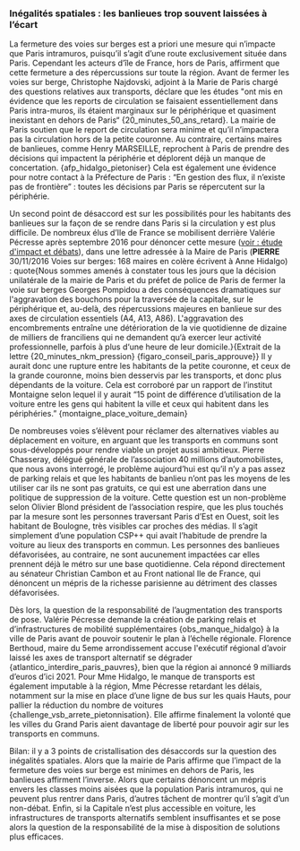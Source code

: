 ### Inégalités spatiales : les banlieues trop souvent laissées à l’écart

La fermeture des voies sur berges est a priori une mesure qui n’impacte que Paris intramuros, puisqu’il s’agit d’une route exclusivement située dans Paris. Cependant les acteurs d’île de France, hors de Paris, affirment que cette fermeture a des répercussions sur toute la région.
Avant de fermer les voies sur berge, Christophe Najdovski, adjoint à la Marie de Paris chargé des questions relatives aux transports, déclare que les études "ont mis en évidence que les reports de circulation se faisaient essentiellement dans Paris intra-muros, ils étaient marginaux sur le périphérique et quasiment inexistant en dehors de Paris“ {20_minutes_50_ans_retard}. La mairie de Paris soutien que le report de circulation sera minime et qu’il n’impactera pas la circulation hors de la petite couronne.
Au contraire, certains maires de banlieues, comme Henry MARSEILLE, reprochent à Paris de prendre des décisions qui impactent la périphérie et déplorent déjà un manque de concertation. {afp_hidalgo_pietoniser} Cela est également une évidence pour notre contact à la Préfecture de Paris : “En gestion des flux, il n’existe pas de frontière” : toutes les décisions par Paris se répercutent sur la périphérie.

Un second point de désaccord est sur les possibilités pour les habitants des banlieues sur la façon de se rendre dans Paris si la circulation y est plus difficile. 
De nombreux élus d’Ile de France se mobilisent derrière Valérie Pécresse après septembre 2016 pour dénoncer cette mesure ([voir : étude d'impact et débats](#chronologie-4)), dans une lettre adressée à la Maire de Paris (**PIERRE** 30/11/2016 Voies sur berges: 168 maires en colère écrivent à Anne Hidalgo) : 
quote{Nous sommes amenés à constater tous les jours que la décision unilatérale de la mairie de Paris et du préfet de police de Paris de fermer la voie sur berges Georges Pompidou a des conséquences dramatiques sur l'aggravation des bouchons pour la traversée de la capitale, sur le périphérique et, au-delà, des répercussions majeures en banlieue sur des axes de circulation essentiels (A4, A13, A86).
L'aggravation des encombrements entraîne une détérioration de la vie quotidienne de dizaine de milliers de franciliens qui ne demandent qu‘à exercer leur activité professionnelle, parfois à plus d‘une heure de leur domicile.}{Extrait de la lettre {20_minutes_nkm_pression} {figaro_conseil_paris_approuve}} 
Il y aurait donc une rupture entre les habitants de la petite couronne, et ceux de la grande couronne, moins bien desservis par les transports, et donc plus dépendants de la voiture. Cela est corroboré par un rapport de l’institut Montaigne selon lequel il y aurait “15 point de différence d’utilisation de la voiture entre les gens qui habitent la ville et ceux qui habitent dans les périphéries.” {montaigne_place_voiture_demain}

De nombreuses voies s’élèvent pour réclamer des alternatives viables au déplacement en voiture, en arguant que les transports en communs sont sous-développés pour rendre viable un projet aussi ambitieux. Pierre Chasseray, délégué générale de l’association 40 millions d’automobilistes, que nous avons interrogé, le problème aujourd’hui est qu’il n’y a pas assez de parking relais et que les habitants de banlieu n’ont pas les moyens de les utiliser car ils ne sont pas gratuits, ce qui est une aberration dans une politique de suppression de la voiture.
Cette question est un non-problème selon Olivier Blond président de l’association respire, que les plus touchés par la mesure sont les personnes traversant Paris d’Est en Ouest, soit les habitant de Boulogne, très visibles car proches des médias. Il s’agit simplement d’une population CSP++ qui avait l’habitude de prendre la voiture au lieux des transports en commun.  Les personnes des banlieues défavorisées, au contraire, ne sont aucunement impactées car elles prennent déjà le métro sur une base quotidienne. Cela répond directement au sénateur Christian Cambon et au Front national Ile de France, qui dénoncent un mépris de la richesse parisienne au détriment des classes défavorisées.


Dès lors, la question de la responsabilité de l’augmentation des transports de pose. Valérie Pécresse demande la création de parking relais et d’infrastructures de mobilité supplémentaires {obs_manque_hidalgo} à la ville de Paris avant de pouvoir soutenir le plan à l’échelle régionale. Florence Berthoud, maire du 5eme arrondissement accuse l'exécutif régional d’avoir laissé les axes de transport alternatif se dégrader {atlantico_interdire_paris_pauvres}, bien que la région ai annoncé 9 milliards d’euros d’ici 2021. Pour Mme Hidalgo, le manque de transports est également imputable à la région, Mme Pécresse retardant les délais, notamment sur la mise en place d’une ligne de bus sur les quais Hauts, pour pallier la réduction du nombre de voitures {challenge_vsb_arrete_pietonnisation}. Elle affirme finalement la volonté que les villes du Grand Paris aient davantage de liberté pour pouvoir agir sur les transports en communs.

Bilan: il y a 3 points de cristallisation des désaccords sur la question des inégalités spatiales. Alors que la mairie de Paris affirme que l’impact de la fermeture des voies sur berge est minimes en dehors de Paris, les banlieues affirment l’inverse. Alors que certains dénoncent un mépris envers les classes moins aisées que la population Paris intramuros, qui ne peuvent plus rentrer dans Paris, d’autres tâchent de montrer qu’il s’agit d’un non-débat. Enfin, si la Capitale n’est plus accessible en voiture, les infrastructures de transports alternatifs semblent insuffisantes et se pose alors la question de la responsabilité de la mise à disposition de solutions plus efficaces.
